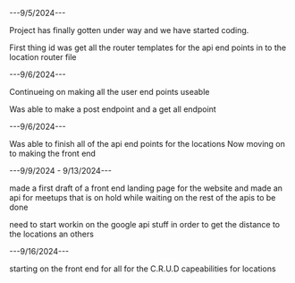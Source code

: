 ---9/5/2024---

Project has finally gotten under way and we have started coding.

First thing id was get all the router templates for the api end points in to the location router file

---9/6/2024---

Continueing on making all the user end points useable

Was able to make a post endpoint and a get all endpoint

---9/6/2024---

Was able to finish all of the api end points for the locations
Now moving on to making the front end

---9/9/2024 - 9/13/2024---

made a first draft of a front end landing page for the website and made an api for meetups that is on hold while waiting on the rest of the apis to be done

need to start workin on the google api stuff in order to get the distance to the locations an others

---9/16/2024---

starting on the front end for all for the C.R.U.D capeabilities for locations
